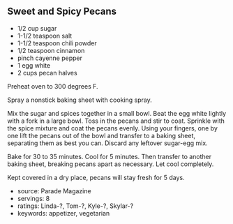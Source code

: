 Sweet and Spicy Pecans
----------------------

- 1/2 cup sugar
- 1-1/2 teaspoon salt
- 1-1/2 teaspoon chili powder
- 1/2 teaspoon cinnamon
- pinch cayenne pepper
- 1 egg white
- 2 cups pecan halves

Preheat oven to 300 degrees F.

Spray a nonstick baking sheet with cooking spray.

Mix the sugar and spices together in a small bowl.  Beat the egg white
lightly with a fork in a large bowl.  Toss in the pecans and stir to
coat.  Sprinkle with the spice mixture and coat the pecans evenly.
Using your fingers, one by one lift the pecans out of the bowl and
transfer to a baking sheet, separating them as best you can.  Discard
any leftover sugar-egg mix.

Bake for 30 to 35 minutes.  Cool for 5 minutes.  Then transfer to
another baking sheet, breaking pecans apart as necessary.  Let cool
completely.

Kept covered in a dry place, pecans will stay fresh for 5 days.

- source: Parade Magazine
- servings: 8
- ratings: Linda-?, Tom-?, Kyle-?, Skylar-?
- keywords: appetizer, vegetarian
